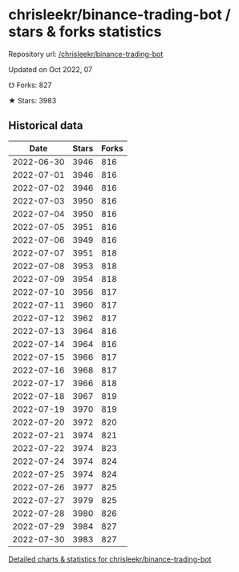 # chrisleekr/binance-trading-bot / stars & forks statistics

Repository url: [/chrisleekr/binance-trading-bot](https://github.com/chrisleekr/binance-trading-bot)

Updated on Oct 2022, 07

☋ Forks: 827

★ Stars: 3983

## Historical data
| Date | Stars | Forks |
|------|-------|-------|
| 2022-06-30 | 3946 | 816 | 
| 2022-07-01 | 3946 | 816 | 
| 2022-07-02 | 3946 | 816 | 
| 2022-07-03 | 3950 | 816 | 
| 2022-07-04 | 3950 | 816 | 
| 2022-07-05 | 3951 | 816 | 
| 2022-07-06 | 3949 | 816 | 
| 2022-07-07 | 3951 | 818 | 
| 2022-07-08 | 3953 | 818 | 
| 2022-07-09 | 3954 | 818 | 
| 2022-07-10 | 3956 | 817 | 
| 2022-07-11 | 3960 | 817 | 
| 2022-07-12 | 3962 | 817 | 
| 2022-07-13 | 3964 | 816 | 
| 2022-07-14 | 3964 | 816 | 
| 2022-07-15 | 3966 | 817 | 
| 2022-07-16 | 3968 | 817 | 
| 2022-07-17 | 3966 | 818 | 
| 2022-07-18 | 3967 | 819 | 
| 2022-07-19 | 3970 | 819 | 
| 2022-07-20 | 3972 | 820 | 
| 2022-07-21 | 3974 | 821 | 
| 2022-07-22 | 3974 | 823 | 
| 2022-07-24 | 3974 | 824 | 
| 2022-07-25 | 3974 | 824 | 
| 2022-07-26 | 3977 | 825 | 
| 2022-07-27 | 3979 | 825 | 
| 2022-07-28 | 3980 | 826 | 
| 2022-07-29 | 3984 | 827 | 
| 2022-07-30 | 3983 | 827 | 


[Detailed charts & statistics for chrisleekr/binance-trading-bot](https://reviewgithub.com/rep/chrisleekr/binance-trading-bot)
